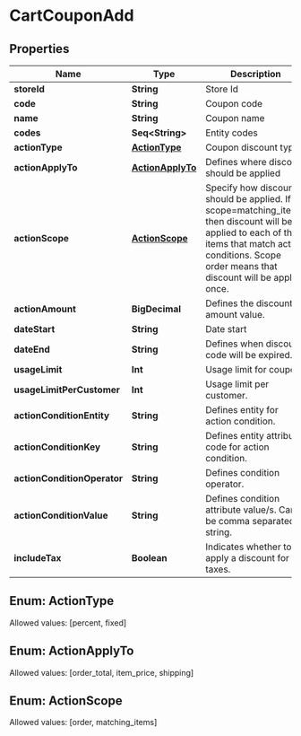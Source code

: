 

# CartCouponAdd


## Properties

Name | Type | Description | Notes
------------ | ------------- | ------------- | -------------
**storeId** | **String** | Store Id |  [optional]
**code** | **String** | Coupon code | 
**name** | **String** | Coupon name |  [optional]
**codes** | **Seq&lt;String&gt;** | Entity codes |  [optional]
**actionType** | [**ActionType**](#ActionType) | Coupon discount type | 
**actionApplyTo** | [**ActionApplyTo**](#ActionApplyTo) | Defines where discount should be applied | 
**actionScope** | [**ActionScope**](#ActionScope) | Specify how discount should be applied. If scope&#x3D;matching_items, then discount will be applied to each of the items that match action conditions. Scope order means that discount will be applied once. | 
**actionAmount** | **BigDecimal** | Defines the discount amount value. | 
**dateStart** | **String** | Date start |  [optional]
**dateEnd** | **String** | Defines when discount code will be expired. |  [optional]
**usageLimit** | **Int** | Usage limit for coupon. |  [optional]
**usageLimitPerCustomer** | **Int** | Usage limit per customer. |  [optional]
**actionConditionEntity** | **String** | Defines entity for action condition. |  [optional]
**actionConditionKey** | **String** | Defines entity attribute code for action condition. |  [optional]
**actionConditionOperator** | **String** | Defines condition operator. |  [optional]
**actionConditionValue** | **String** | Defines condition attribute value/s. Can be comma separated string. |  [optional]
**includeTax** | **Boolean** | Indicates whether to apply a discount for taxes. |  [optional]


## Enum: ActionType
Allowed values: [percent, fixed]



## Enum: ActionApplyTo
Allowed values: [order_total, item_price, shipping]



## Enum: ActionScope
Allowed values: [order, matching_items]




